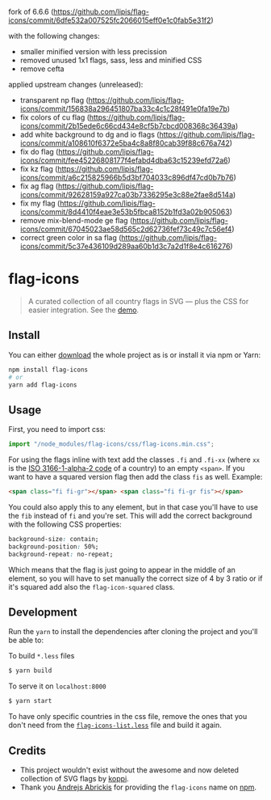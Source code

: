 fork of 6.6.6 (https://github.com/lipis/flag-icons/commit/6dfe532a007525fc2066015eff0e1c0fab5e31f2)

with the following changes:
- smaller minified version with less precission
- removed unused 1x1 flags, sass, less and minified CSS
- remove cefta

applied upstream changes (unreleased):
- transparent np flag (https://github.com/lipis/flag-icons/commit/156838a296451807ba33c4c1c28f491e0fa19e7b)
- fix colors of cu flag (https://github.com/lipis/flag-icons/commit/2b15ede6c66cd434e8cf5b7cbcd008368c36439a)
- add white background to dg and io flags (https://github.com/lipis/flag-icons/commit/a108610f6372e5ba4c8a8f80cab39f88c676a742)
- fix do flag (https://github.com/lipis/flag-icons/commit/fee45226808177f4efabd4dba63c15239efd72a6)
- fix kz flag (https://github.com/lipis/flag-icons/commit/a6c215825966b5d3bf704033c896df47cd0b7b76)
- fix ag flag (https://github.com/lipis/flag-icons/commit/92628159a927ca03b7336295e3c88e2fae8d514a)
- fix my flag (https://github.com/lipis/flag-icons/commit/8d4410f4eae3e53b5fbca8152b1fd3a02b905063)
- remove mix-blend-mode ge flag (https://github.com/lipis/flag-icons/commit/67045023ae58d565c2d62736fef73c49c7c56ef4)
- correct green color in sa flag (https://github.com/lipis/flag-icons/commit/5c37e436109d289aa60b1d3c7a2d1f8e4c616276)

# flag-icons

> A curated collection of all country flags in SVG — plus the CSS for easier integration. See the [demo](https://flagicons.lipis.dev).

## Install

You can either [download](https://github.com/lipis/flag-icons/archive/main.zip) the whole project as is or install it via npm or Yarn:

```bash
npm install flag-icons
# or
yarn add flag-icons
```

## Usage

First, you need to import css:

```js
import "/node_modules/flag-icons/css/flag-icons.min.css";
```

For using the flags inline with text add the classes `.fi` and `.fi-xx` (where `xx` is the [ISO 3166-1-alpha-2 code](https://www.iso.org/obp/ui/#search/code/) of a country) to an empty `<span>`. If you want to have a squared version flag then add the class `fis` as well. Example:

```html
<span class="fi fi-gr"></span> <span class="fi fi-gr fis"></span>
```

You could also apply this to any element, but in that case you'll have to use the `fib` instead of `fi` and you're set. This will add the correct background with the following CSS properties:

```css
background-size: contain;
background-position: 50%;
background-repeat: no-repeat;
```

Which means that the flag is just going to appear in the middle of an element, so you will have to set manually the correct size of 4 by 3 ratio or if it's squared add also the `flag-icon-squared` class.

## Development

Run the `yarn` to install the dependencies after cloning the project and you'll be able to:

To build `*.less` files

```bash
$ yarn build
```

To serve it on `localhost:8000`

```bash
$ yarn start
```

To have only specific countries in the css file, remove the ones that you don't need from the [`flag-icons-list.less`](less/flag-icons-list.less) file and build it again.

## Credits

- This project wouldn't exist without the awesome and now deleted collection of SVG flags by [koppi](https://github.com/koppi).
- Thank you [Andrejs Abrickis](https://twitter.com/andrejsabrickis) for providing the `flag-icons` name on [npm](https://www.npmjs.com/package/flag-icons).
